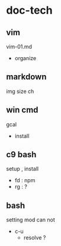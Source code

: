 
# doc-tech


## vim

vim-01.md
- organize


## markdown

img size ch


## win cmd

gcal
- install


## c9 bash

setup , install

- fd : npm
- rg : ?


## bash

setting mod can not
- c-u
  - resolve ?



